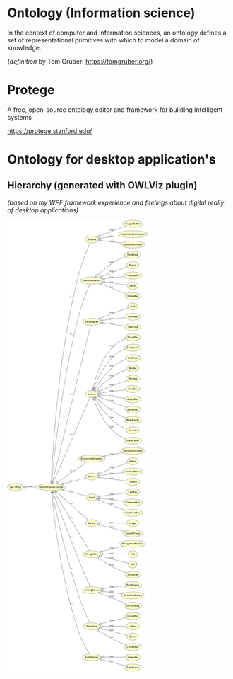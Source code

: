 

# Ontology (Information science)

In the context of computer and information sciences, an ontology defines a set of representational primitives with which to model a domain of knowledge.


(_definition_ by Tom Gruber: https://tomgruber.org/)


# Protege

A free, open-source ontology editor and framework for building intelligent systems

https://protege.stanford.edu/

# Ontology for desktop application's

## Hierarchy (generated with OWLViz plugin)

_(based on my WPF framework experience and feelings about digital realiy of desktop applications)_

![ontology](./ui-hierarchy.jpg)
